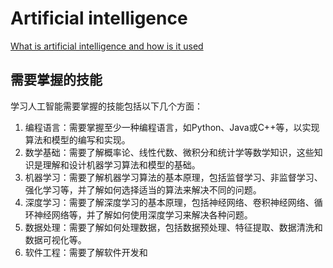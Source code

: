 # Artificial intelligence

[What is artificial intelligence and how is it used](https://www.europarl.europa.eu/news/en/headlines/society/20200827STO85804/what-is-artificial-intelligence-and-how-is-it-used '')



## 需要掌握的技能
学习人工智能需要掌握的技能包括以下几个方面：
1. 编程语言：需要掌握至少一种编程语言，如Python、Java或C++等，以实现算法和模型的编写和实现。
2. 数学基础：需要了解概率论、线性代数、微积分和统计学等数学知识，这些知识是理解和设计机器学习算法和模型的基础。
3. 机器学习：需要了解机器学习算法的基本原理，包括监督学习、非监督学习、强化学习等，并了解如何选择适当的算法来解决不同的问题。
4. 深度学习：需要了解深度学习的基本原理，包括神经网络、卷积神经网络、循环神经网络等，并了解如何使用深度学习来解决各种问题。
5. 数据处理：需要了解如何处理数据，包括数据预处理、特征提取、数据清洗和数据可视化等。
6. 软件工程：需要了解软件开发和